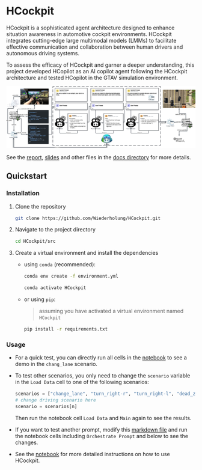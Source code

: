 # HCockpit

HCockpit is a sophisticated agent architecture designed to enhance situation awareness in automotive cockpit environments. HCockpit integrates cutting-edge large multimodal models (LMMs) to facilitate effective communication and collaboration between human drivers and autonomous driving systems.

To assess the efficacy of HCockpit and garner a deeper understanding, this project developed HCopilot as an AI copilot agent following the HCockpit architecture and tested HCopilot in the GTAV simulation environment.

![HCopilot](./docs/figures/workflow.png)

See the [report](./docs/Hu%20Yitong_2020213350_FinalReport.pdf), [slides](./docs/viva/Hu%20Yitong_2020213350_FinalViva.pdf) and other files in the [docs directory](./docs/) for more details.

## Quickstart

### Installation

1. Clone the repository

   ```bash
   git clone https://github.com/Wiederholung/HCockpit.git
   ```

2. Navigate to the project directory

   ```bash
   cd HCockpit/src
   ```

3. Create a virtual environment and install the dependencies

   - using `conda` (recommended):

     ```bash
     conda env create -f environment.yml
     ```

     ```bash
     conda activate HCockpit
     ```

   - or using `pip`:

     > assuming you have activated a virtual environment named `HCockpit`

     ```bash
     pip install -r requirements.txt
     ```

### Usage

- For a quick test, you can directly run all cells in the [notebook](./src/hcopilot.ipynb) to see a demo in the `chang_lane` scenario.

- To test other scenarios, you only need to change the `scenario` variable in the `Load Data` cell to one of the following scenarios:

  ```python
  scenarios = ["change_lane", "turn_right-r", "turn_right-l", "dead_zone", "dazzle", "phone"]
  # change driving scenario here
  scenario = scenarios[n]
  ```

  Then run the notebook cell `Load Data` and `Main` again to see the results.

- If you want to test another prompt, modify this [markdown file](./src/prompt.md) and run the notebook cells including `Orchestrate Prompt` and below to see the changes.

- See the [notebook](./src/hcopilot.ipynb) for more detailed instructions on how to use HCockpit.
